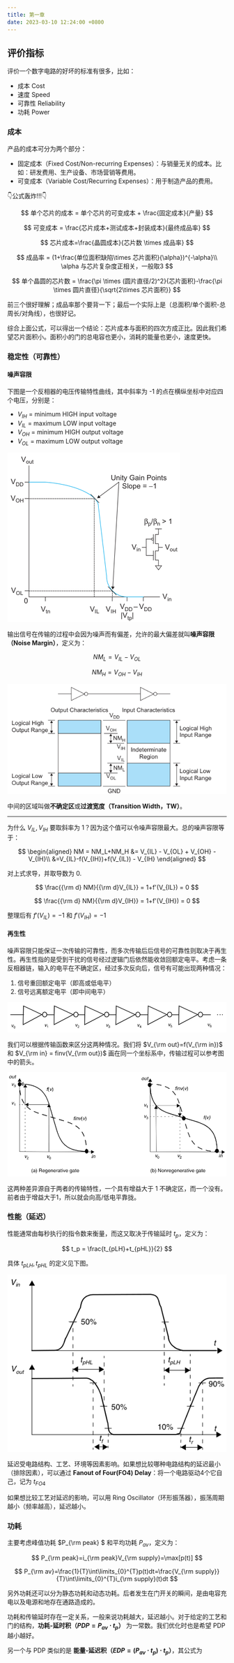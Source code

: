 ```yaml
---
title: 第一章
date: 2023-03-10 12:24:00 +0800
---
```


## 评价指标

评价一个数字电路的好坏的标准有很多，比如：

- 成本 Cost
- 速度 Speed
- 可靠性 Reliability
- 功耗 Power

### 成本

产品的成本可分为两个部分：

- 固定成本（Fixed Cost/Non-recurring Expenses）：与销量无关的成本。比如：研发费用、生产设备、市场营销等费用。
- 可变成本（Variable Cost/Recurring Expenses）：用于制造产品的费用。

👇公式轰炸!!!👇

$$
单个芯片的成本 = 单个芯片的可变成本 + \frac{固定成本}{产量}
$$

$$
可变成本 = \frac{芯片成本+测试成本+封装成本}{最终成品率}
$$

$$
芯片成本=\frac{晶圆成本}{芯片数 \times 成品率}
$$

$$
成品率 = (1+\frac{单位面积缺陷\times 芯片面积}{\alpha})^{-\alpha}\\
\alpha 与芯片复杂度正相关，一般取3
$$

$$
单个晶圆的芯片数 = \frac{\pi \times (圆片直径/2)^2}{芯片面积}-\frac{\pi \times 圆片直径}{\sqrt{2\times 芯片面积}}
$$

前三个很好理解；成品率那个要背一下；最后一个实际上是（总面积/单个面积-总周长/对角线），也很好记。

综合上面公式，可以得出一个结论：芯片成本与面积的四次方成正比。因此我们希望芯片面积小。面积小的门的总电容也更小，消耗的能量也更小，速度更快。

### 稳定性（可靠性）

#### 噪声容限

下图是一个反相器的电压传输特性曲线，其中斜率为 -1 的点在横纵坐标中对应四个电压，分别是：

- $V_{IH}$ = minimum HIGH input voltage
- $V_{IL}$ = maximum LOW input voltage
- $V_{OH}$ = minimum HIGH output voltage
- $V_{OL}$ = maximum LOW output voltage

![CMOS inverter noise margins](images/CMOS_inverter_noise_margins.png)

输出信号在传输的过程中会因为噪声而有偏差，允许的最大偏差就叫**噪声容限（Noise Margin）**，定义为：

$$
NM_L = V_{IL} - V_{OL}
$$

$$
NM_H = V_{OH} - V_{IH}
$$

![Noise margin definitions](images/Noise_margin_definitions.png)

中间的区域叫做**不确定区**或**过渡宽度（Transition Width，TW）**。

----

为什么 $V_{IL},V_{IH}$ 要取斜率为 1？因为这个值可以令噪声容限最大。总的噪声容限等于：

$$
\begin{aligned}
NM = NM_L+NM_H &= V_{IL} - V_{OL} + V_{OH} - V_{IH}\\
&=V_{IL}-f(V_{IH})+f(V_{IL}) - V_{IH}
\end{aligned}
$$

对上式求导，并取导数为 0.

$$
\frac{{\rm d} NM}{{\rm d}V_{IL}} = 1+f'(V_{IL}) = 0
$$

$$
\frac{{\rm d} NM}{{\rm d}V_{IH}} = 1+f'(V_{IH}) = 0
$$

整理后有 $f'(V_{IL}) = -1$ 和 $f'(V_{IH}) = -1$

#### 再生性

噪声容限只能保证一次传输的可靠性，而多次传输后后信号的可靠性则取决于再生性。再生性指的是受到干扰的信号经过逻辑门后依然能收敛回额定电平。考虑一条反相器链，输入的电平在不确定区，经过多次反向后，信号有可能出现两种情况：

1. 信号重回额定电平（即高或低电平）
2. 信号远离额定电平（即中间电平）

![A chain of inverters](images/A_chain_of_inverters.png)

我们可以根据传输函数来区分这两种情况。我们将 $V_{\rm out}=f(V_{\rm in})$ 和 $V_{\rm in} = finv(V_{\rm out})$ 画在同一个坐标系中，传输过程可以参考图中的箭头。

![Conditions for regeneration](images/Conditions_for_regeneration.png)

这两种差异源自于两者的传输特性，一个具有增益大于 1 不确定区，而一个没有。前者由于增益大于1，所以就会向高/低电平靠拢。

### 性能（延迟）

性能通常由每秒执行的指令数来衡量，而这又取决于传输延时 $t_p$，定义为：

$$
t_p = \frac{t_{pLH}+t_{pHL}}{2}
$$

具体 $t_{pLH},t_{pHL}$ 的定义见下图。

![Definition of propagation delays and rise and fall times](images/Definition_of_propagation_delays_and_rise_and_fall_times.png)

延迟受电路结构、工艺、环境等因素影响。如果想比较哪种电路结构的延迟最小（排除因素），可以通过 **Fanout of Four(FO4) Delay**：将一个电路驱动4个它自己，记为 $t_{FO4}$

如果想比较工艺对延迟的影响，可以用 Ring Oscillator（环形振荡器），振荡周期越小（频率越高），延迟越小。

### 功耗

主要考虑峰值功耗 $P_{\rm peak} $ 和平均功耗 $P_{av}$，定义为：

$$
P_{\rm peak}=i_{\rm peak}V_{\rm supply}=\max[p(t)]
$$

$$
P_{\rm av}=\frac{1}{T}\int\limits_{0}^{T}p(t)dt=\frac{V_{\rm supply}}{T}\int\limits_{0}^{T}i_{\rm supply}(t)dt
$$

另外功耗还可以分为静态功耗和动态功耗。后者发生在门开关的瞬间，是由电容充电以及电源和地存在通路造成的。

功耗和传输延时存在一定关系，一般来说功耗越大，延迟越小。对于给定的工艺和门的结构，**功耗-延时积（$PDP=P_{av}\cdot t_p$）** 为一常数。我们优化时也是希望 PDP 越小越好。

另一个与 PDP 类似的是 **能量-延迟积（$EDP=(P_{av}\cdot t_p)\cdot t_p$）**，其公式为 

